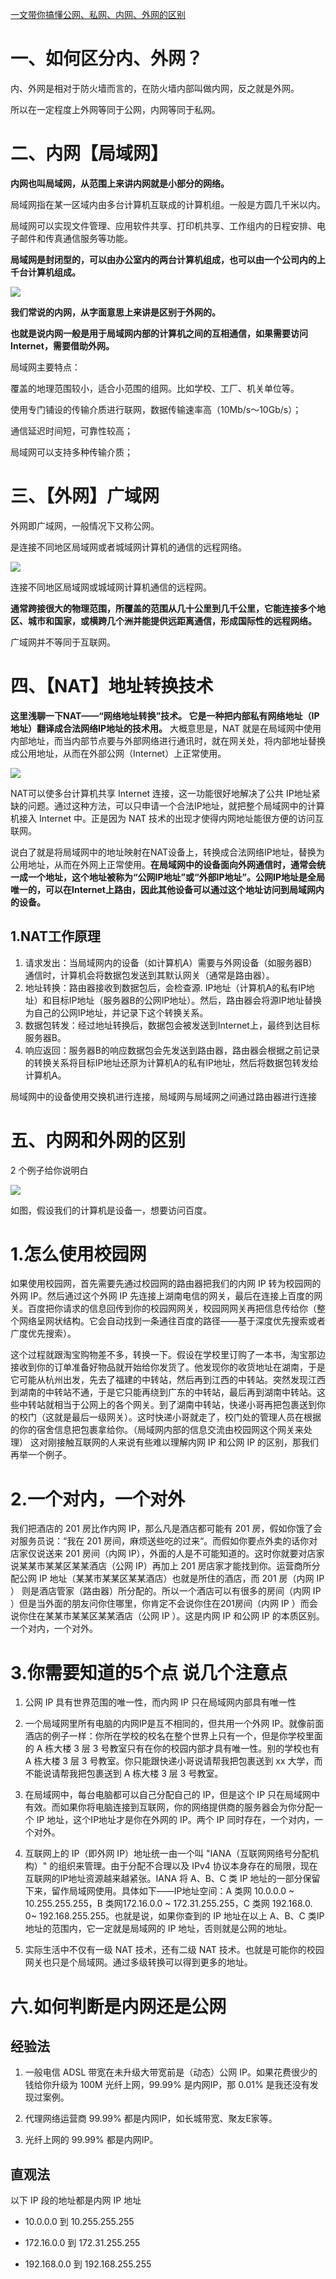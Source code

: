 <a href="https://blog.csdn.net/easylife206/article/details/134046598">一文带你搞懂公网、私网、内网、外网的区别</a>

# 一、如何区分内、外网？

内、外网是相对于防火墙而言的，在防火墙内部叫做内网，反之就是外网。

所以在一定程度上外网等同于公网，内网等同于私网。


# 二、内网【局域网】

**内网也叫局域网，从范围上来讲内网就是小部分的网络。**

局域网指在某一区域内由多台计算机互联成的计算机组。一般是方圆几千米以内。

局域网可以实现文件管理、应用软件共享、打印机共享、工作组内的日程安排、电子邮件和传真通信服务等功能。

**局域网是封闭型的，可以由办公室内的两台计算机组成，也可以由一个公司内的上千台计算机组成。**


![](https://cdn.jsdelivr.net/gh/lcekold/blogimage@main/Network/nwnetwork.png)

**我们常说的内网，从字面意思上来讲是区别于外网的。**

**也就是说内网一般是用于局域网内部的计算机之间的互相通信，如果需要访问 Internet，需要借助外网。**

局域网主要特点：

覆盖的地理范围较小，适合小范围的组网。比如学校、工厂、机关单位等。

使用专门铺设的传输介质进行联网，数据传输速率高（10Mb/s～10Gb/s）；

通信延迟时间短，可靠性较高；

局域网可以支持多种传输介质；

# 三、【外网】广域网

外网即广域网，一般情况下又称公网。

是连接不同地区局域网或者城域网计算机的通信的远程网络。

![](https://cdn.jsdelivr.net/gh/lcekold/blogimage@main/Network/guanyuNetwork.png)

连接不同地区局域网或城域网计算机通信的远程网。

**通常跨接很大的物理范围，所覆盖的范围从几十公里到几千公里，它能连接多个地区、城市和国家，或横跨几个洲并能提供远距离通信，形成国际性的远程网络。**

广域网并不等同于互联网。

# 四、【NAT】地址转换技术

**这里浅聊一下NAT——“网络地址转换”技术。 它是一种把内部私有网络地址（IP地址）翻译成合法网络IP地址的技术用。** 大概意思是，NAT 就是在局域网中使用内部地址，而当内部节点要与外部网络进行通讯时，就在网关处，将内部地址替换成公用地址，从而在外部公网（Internet）上正常使用。

![](https://cdn.jsdelivr.net/gh/lcekold/blogimage@main/Network/NatTech.jpeg)


NAT可以使多台计算机共享 Internet 连接，这一功能很好地解决了公共 IP地址紧缺的问题。通过这种方法，可以只申请一个合法IP地址，就把整个局域网中的计算机接入 Internet 中。正是因为 NAT 技术的出现才使得内网地址能很方便的访问互联网。

说白了就是将局域网中的地址映射在NAT设备上，转换成合法网络IP地址，替换为公用地址，从而在外网上正常使用。**在局域网中的设备面向外网通信时，通常会统一成一个地址，这个地址被称为“公网IP地址”或“外部IP地址”。公网IP地址是全局唯一的，可以在Internet上路由，因此其他设备可以通过这个地址访问到局域网内的设备。**

## 1.NAT工作原理

1. 请求发出：当局域网内的设备（如计算机A）需要与外网设备（如服务器B）通信时，计算机会将数据包发送到其默认网关（通常是路由器）。
2. 地址转换：路由器接收到数据包后，会检查源. IP地址（计算机A的私有IP地址）和目标IP地址（服务器B的公网IP地址）。然后，路由器会将源IP地址替换为自己的公网IP地址，并记录下这个转换关系。
3. 数据包转发：经过地址转换后，数据包会被发送到Internet上，最终到达目标服务器B。
4. 响应返回：服务器B的响应数据包会先发送到路由器，路由器会根据之前记录的转换关系将目标IP地址还原为计算机A的私有IP地址，然后将数据包转发给计算机A。

局域网中的设备使用交换机进行连接，局域网与局域网之间通过路由器进行连接

# 五、内网和外网的区别

2 个例子给你说明白

![](https://cdn.jsdelivr.net/gh/lcekold/blogimage@main/Network/example.jpeg)

如图，假设我们的计算机是设备一，想要访问百度。

# 1.怎么使用校园网


如果使用校园网，首先需要先通过校园网的路由器把我们的内网 IP 转为校园网的外网 IP。然后通过这个外网 IP 先连接上湖南电信的网关，最后在连接上百度的网关。百度把你请求的信息回传到你的校园网网关，校园网网关再把信息传给你（整个网络呈网状结构。它会自动找到一条通往百度的路径——基于深度优先搜索或者广度优先搜索）。

这个过程就跟淘宝购物差不多，转换一下。假设在学校里订购了一本书，淘宝那边接收到你的订单准备好物品就开始给你发货了。他发现你的收货地址在湖南，于是它可能从杭州出发，先去了福建的中转站，然后再到江西的中转站。突然发现江西到湖南的中转站不通，于是它只能再绕到广东的中转站，最后再到湖南中转站。这些中转站就相当于公网上的各个网关。到了湖南中转站，快递小哥再把包裹送到你的校门（这就是最后一级网关）。这时快递小哥就走了，校门处的管理人员在根据的你的宿舍信息把包裹拿给你。（局域网内部的信息交流由校园网这个网关来处理） 这对刚接触互联网的人来说有些难以理解内网 IP 和公网 IP 的区别，那我们再举一个例子。

# 2.一个对内，一个对外

我们把酒店的 201 房比作内网 IP，那么凡是酒店都可能有 201 房，假如你饿了会对服务员说：“我在 201 房间，麻烦送些吃的过来“。而假如你要点外卖的话你对店家仅说送来 201 房间（内网 IP），外面的人是不可能知道的。这时你就要对店家说某某市某某区某某酒店（公网 IP）再加上 201 房店家才能找到你。运营商所分配公网 IP 地址（某某市某某区某某酒店）也就是所住的酒店，而 201 房（内网 IP ） 则是酒店管家（路由器）所分配的。所以一个酒店可以有很多的房间（内网 IP ）但是当外面的朋友问你住哪里，你肯定不会说你住在201房间（内网 IP ）而会说你住在某某市某某区某某酒店（公网 IP ）。这是内网 IP 和公网 IP 的本质区别。一个对内，一个对外。

# 3.你需要知道的5个点 说几个注意点

1. 公网 IP 具有世界范围的唯一性，而内网 IP 只在局域网内部具有唯一性

2. 一个局域网里所有电脑的内网IP是互不相同的，但共用一个外网 IP。就像前面酒店的例子一样：你所在学校的校名在整个世界上只有一个，但是你学校里面的 A 栋大楼 3 层 3 号教室只有在你的校园内部才具有唯一性。别的学校也有 A 栋大楼 3 层 3 号教室。你只能跟快递小哥说请帮我把包裹送到 xx 大学，而不能说请帮我把包裹送到 A 栋大楼 3 层 3 号教室。

3. 在局域网中，每台电脑都可以自己分配自己的 IP，但是这个 IP 只在局域网中有效。而如果你将电脑连接到互联网，你的网络提供商的服务器会为你分配一个 IP 地址，这个IP地址才是你在外网的 IP。两个 IP 同时存在，一个对内，一个对外。

4. 互联网上的 IP（即外网 IP）地址统一由一个叫 "IANA（互联网网络号分配机构）" 的组织来管理。由于分配不合理以及 IPv4 协议本身存在的局限，现在互联网的IP地址资源越来越紧张。IANA 将 A、B、C 类 IP 地址的一部分保留下来，留作局域网使用。具体如下——IP地址空间：A 类网 10.0.0.0 ~ 10.255.255.255，B 类网172.16.0.0 ~ 172.31.255.255，C 类网 192.168.0. 0~ 192.168.255.255。也就是说，如果你查到的 IP 地址在以上 A、B、C 类IP 地址的范围内，它一定就是局域网的 IP 地址，否则就是公网的地址。

5. 实际生活中不仅有一级 NAT 技术，还有二级 NAT 技术。也就是可能你的校园网关也只是个局域网。通过多级转换可以得到更多的地址。

# 六.如何判断是内网还是公网

## 经验法

1. 一般电信 ADSL 带宽在未升级大带宽前是（动态）公网 IP。如果花费很少的钱给你升级为 100M 光纤上网，99.99% 是内网IP，那 0.01% 是我还没有发现过案例。

2. 代理网络运营商 99.99% 都是内网IP，如长城带宽、聚友E家等。

3. 光纤上网的 99.99% 都是内网IP。

## 直观法

以下 IP 段的地址都是内网 IP 地址

* 10.0.0.0 到 10.255.255.255

* 172.16.0.0 到 172.31.255.255

* 192.168.0.0 到 192.168.255.255